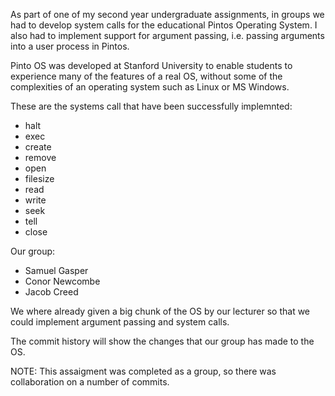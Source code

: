As part of one of my second year undergraduate assignments, in groups we had to develop system calls
for the educational Pintos Operating System. I also had to implement support for argument passing,
i.e. passing arguments into a user process in Pintos.

Pinto OS was developed at Stanford University to enable students to experience many of the
features of a real OS, without some of the complexities of an operating system such as Linux
or MS Windows.

These are the systems call that have been successfully implemnted:
 - halt
 - exec
 - create
 - remove
 - open
 - filesize
 - read
 - write
 - seek
 - tell
 - close
 
 Our group:
  - Samuel Gasper
  - Conor Newcombe
  - Jacob Creed
  
 We where already given a big chunk of the OS by our lecturer so that we could implement argument
 passing and system calls.
 
 The commit history will show the changes that our group has made to the OS.
 
 NOTE: This assaigment was completed as a group, so there was collaboration on a number of commits.